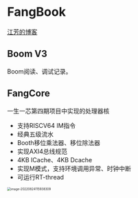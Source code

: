 # FangBook

[江芳的博客](http://fangjiangff.gitee.io/fangbook)

## Boom V3

Boom阅读、调试记录。

## FangCore

一生一芯第四期项目中实现的处理器核

- 支持RISCV64 IM指令
- 经典五级流水
- Booth移位乘法器、移位除法器
- 实现AXI4总线规范
- 4KB ICache、4KB Dcache
- 实现M模式，支持环境调用异常、时钟中断
- 可运行RT-thread

<img src="https://cdn.jsdelivr.net/gh/fangjiangff/images/img/202208241159418.png" alt="image-20220824115938309" style="zoom:50%;" />